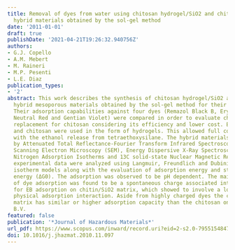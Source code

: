 ```yaml
---
title: Removal of dyes from water using chitosan hydrogel/SiO2 and chitin hydrogel/SiO2
  hybrid materials obtained by the sol-gel method
date: '2011-01-01'
draft: true
publishDate: '2021-04-21T19:26:32.940756Z'
authors:
- G.J. Copello
- A.M. Mebert
- M. Raineri
- M.P. Pesenti
- L.E. Diaz
publication_types:
- '2'
abstract: This work describes the synthesis of chitosan hydrogel/SiO2 and chitin hydrogel/SiO2
  hybrid mesoporous materials obtained by the sol-gel method for their use as biosorbents.
  Their adsorption capabilities against four dyes (Remazol Black B, Erythrosine B,
  Neutral Red and Gentian Violet) were compared in order to evaluate chitin as a plausible
  replacement for chitosan considering its efficiency and lower cost. Both chitin
  and chitosan were used in the form of hydrogels. This allowed full compatibility
  with the ethanol release from tetraethoxysilane. The hybrid materials were characterized
  by Attenuated Total Reflectance-Fourier Transform Infrared Spectroscopy (ATR-FTIR),
  Scanning Electron Microscopy (SEM), Energy Dispersive X-Ray Spectroscopy (EDS),
  Nitrogen Adsorption Isotherms and 13C solid-state Nuclear Magnetic Resonance. Adsorption
  experimental data were analyzed using Langmuir, Freundlich and Dubinin-Radushkevich
  isotherm models along with the evaluation of adsorption energy and standard free
  energy (ΔG0). The adsorption was observed to be pH dependent. The main mechanism
  of dye adsorption was found to be a spontaneous charge associated interaction, except
  for EB adsorption on chitin/SiO2 matrix, which showed to involve a lower energy
  physical adsorption interaction. Aside from highly charged dyes the chitin containing
  matrix has similar or higher adsorption capacity than the chitosan one. © 2010 Elsevier
  B.V.
featured: false
publication: '*Journal of Hazardous Materials*'
url_pdf: https://www.scopus.com/inward/record.uri?eid=2-s2.0-79551548471&doi=10.1016%2fj.jhazmat.2010.11.097&partnerID=40&md5=f2a74a0379b54e775ed42bd0f98025dc
doi: 10.1016/j.jhazmat.2010.11.097
---
```


